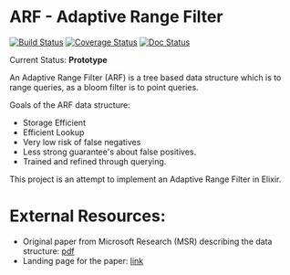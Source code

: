 ARF - Adaptive Range Filter
===

[![Build Status](https://travis-ci.org/bgianfo/arf.svg?branch=master)](https://travis-ci.org/bgianfo/arf)
[![Coverage Status](https://coveralls.io/repos/bgianfo/arf/badge.png?branch=master)](https://coveralls.io/r/bgianfo/arf?branch=master)
[![Doc Status](http://inch-ci.org/github/bgianfo/arf.svg?branch=master)](http://inch-ci.org/github/bgianfo/arf)

<!--[![hex.pm version](https://img.shields.io/hexpm/v/arf.svg?style=flat)](https://hex.pm/packages/arf)-->

Current Status: **Prototype**

An Adaptive Range Filter (ARF) is a tree based data structure which is to range queries, as a bloom filter is to point queries.

Goals of the ARF data structure:
 - Storage Efficient
 - Efficient Lookup
 - Very low risk of false negatives
 - Less strong guarantee's about false positives.
 - Trained and refined through querying.

This project is an attempt to implement an Adaptive Range Filter in Elixir.

# External Resources: #
 - Original paper from Microsoft Research (MSR) describing the data structure: [pdf](http://research.microsoft.com/pubs/220613/p1714-kossmann.pdf)
 - Landing page for the paper: [link](http://research.microsoft.com/apps/pubs/default.aspx?id=220613)
